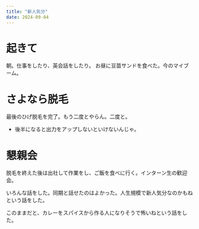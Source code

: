 ```yaml
---
title: "新人気分"
date: 2024-09-04
---
```


# 起きて

朝。仕事をしたり、英会話をしたり。
お昼に豆苗サンドを食べた。今のマイブーム。

# さよなら脱毛

最後のひげ脱毛を完了。もう二度とやらん。二度と。
- 後半になると出力をアップしないといけないんじゃ。

# 懇親会
脱毛を終えた後は出社して作業をし、ご飯を食べに行く。インターン生の歓迎会。

いろんな話をした。同期と話せたのはよかった。人生規模で新人気分なのかもねという話をした。

このままだと、カレーをスパイスから作る人になりそうで怖いねという話をした。